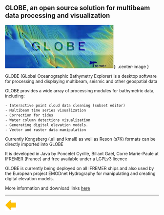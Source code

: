 ## GLOBE, an open source solution for multibeam data processing and visualization


![logo](../resources/globe.png){: .center-image }

GLOBE (GLobal Oceanographic Bathymetry Explorer) is a desktop software for processing and displaying multibeam, seismic and other geospatial data

GLOBE provides a wide array of processing modules for bathymetric data, including:

    - Interactive point cloud data cleaning (subset editor)
    - Multibeam time series visualization
    - Correction for tides
    - Water column detections visualization
    - Generating digital elevation models.
    - Vector and raster data manipulation

Currently Kongsberg (.all and kmall) as well as Reson (s7K) formats can be directly imported into GLOBE

It is developed in Java by Poncelet Cyrille, Billant Gael, Corre Marie-Paule at IFREMER (France) and free available under a LGPLv3 licence

GLOBE is currently being deployed on all IFREMER ships and also used by the European project EMODnet Hydrography for manipulating and creating digital elevation models.

More information and download links [here](https://www.flotteoceanographique.fr/en/Facilities/Shipboard-software/Analyse-et-traitement-de-l-information/GLOBE) 

***

[![Back to Projects](../resources/back.png)](../projects.html)

